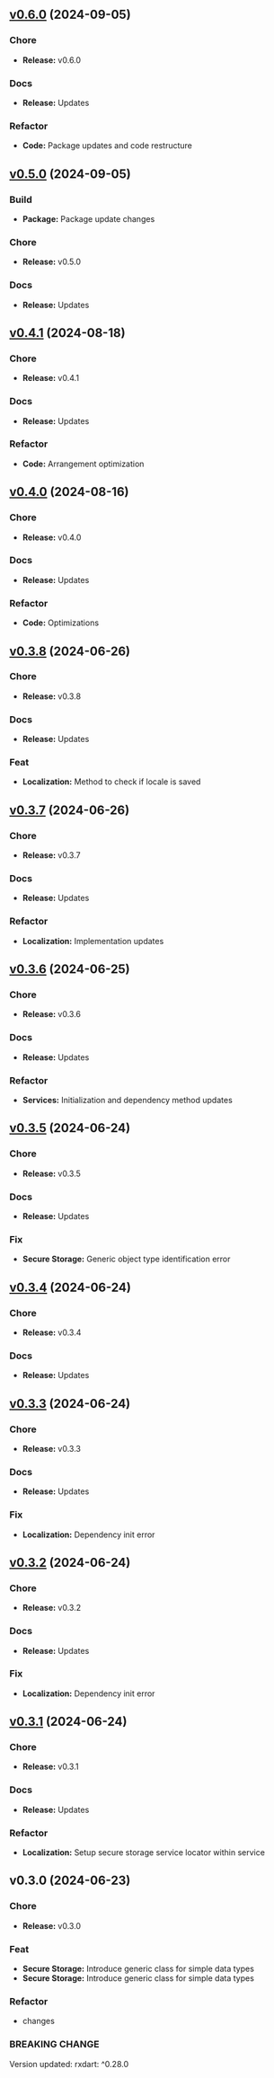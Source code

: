 
<a name="v0.6.0"></a>
## [v0.6.0](https://github.com/CeylonCodeLabs/ccl_packages/compare/v0.5.0...v0.6.0) (2024-09-05)

### Chore

* **Release:** v0.6.0

### Docs

* **Release:** Updates

### Refactor

* **Code:** Package updates and code restructure


<a name="v0.5.0"></a>
## [v0.5.0](https://github.com/CeylonCodeLabs/ccl_packages/compare/v0.4.1...v0.5.0) (2024-09-05)

### Build

* **Package:** Package update changes

### Chore

* **Release:** v0.5.0

### Docs

* **Release:** Updates


<a name="v0.4.1"></a>
## [v0.4.1](https://github.com/CeylonCodeLabs/ccl_packages/compare/v0.4.0...v0.4.1) (2024-08-18)

### Chore

* **Release:** v0.4.1

### Docs

* **Release:** Updates

### Refactor

* **Code:** Arrangement optimization


<a name="v0.4.0"></a>
## [v0.4.0](https://github.com/CeylonCodeLabs/ccl_packages/compare/v0.3.8...v0.4.0) (2024-08-16)

### Chore

* **Release:** v0.4.0

### Docs

* **Release:** Updates

### Refactor

* **Code:** Optimizations


<a name="v0.3.8"></a>
## [v0.3.8](https://github.com/CeylonCodeLabs/ccl_packages/compare/v0.3.7...v0.3.8) (2024-06-26)

### Chore

* **Release:** v0.3.8

### Docs

* **Release:** Updates

### Feat

* **Localization:** Method to check if locale is saved


<a name="v0.3.7"></a>
## [v0.3.7](https://github.com/CeylonCodeLabs/ccl_packages/compare/v0.3.6...v0.3.7) (2024-06-26)

### Chore

* **Release:** v0.3.7

### Docs

* **Release:** Updates

### Refactor

* **Localization:** Implementation updates


<a name="v0.3.6"></a>
## [v0.3.6](https://github.com/CeylonCodeLabs/ccl_packages/compare/v0.3.5...v0.3.6) (2024-06-25)

### Chore

* **Release:** v0.3.6

### Docs

* **Release:** Updates

### Refactor

* **Services:** Initialization and dependency method updates


<a name="v0.3.5"></a>
## [v0.3.5](https://github.com/CeylonCodeLabs/ccl_packages/compare/v0.3.4...v0.3.5) (2024-06-24)

### Chore

* **Release:** v0.3.5

### Docs

* **Release:** Updates

### Fix

* **Secure Storage:** Generic object type identification error


<a name="v0.3.4"></a>
## [v0.3.4](https://github.com/CeylonCodeLabs/ccl_packages/compare/v0.3.3...v0.3.4) (2024-06-24)

### Chore

* **Release:** v0.3.4

### Docs

* **Release:** Updates


<a name="v0.3.3"></a>
## [v0.3.3](https://github.com/CeylonCodeLabs/ccl_packages/compare/v0.3.2...v0.3.3) (2024-06-24)

### Chore

* **Release:** v0.3.3

### Docs

* **Release:** Updates

### Fix

* **Localization:** Dependency init error


<a name="v0.3.2"></a>
## [v0.3.2](https://github.com/CeylonCodeLabs/ccl_packages/compare/v0.3.1...v0.3.2) (2024-06-24)

### Chore

* **Release:** v0.3.2

### Docs

* **Release:** Updates

### Fix

* **Localization:** Dependency init error


<a name="v0.3.1"></a>
## [v0.3.1](https://github.com/CeylonCodeLabs/ccl_packages/compare/v0.3.0...v0.3.1) (2024-06-24)

### Chore

* **Release:** v0.3.1

### Docs

* **Release:** Updates

### Refactor

* **Localization:** Setup secure storage service locator within service


<a name="v0.3.0"></a>
## v0.3.0 (2024-06-23)

### Chore

* **Release:** v0.3.0

### Feat

* **Secure Storage:** Introduce generic class for simple data types
* **Secure Storage:** Introduce generic class for simple data types

### Refactor

* changes

### BREAKING CHANGE


Version updated: rxdart: ^0.28.0

